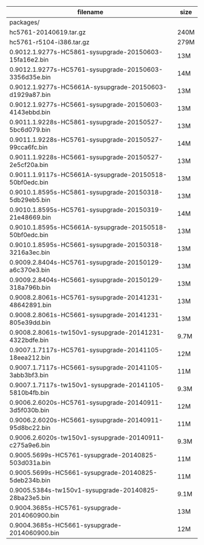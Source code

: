 filename|size
--------|----
packages/|
hc5761-20140619.tar.gz|240M
hc5761-r5104-i386.tar.gz|279M
0.9012.1.9277s-HC5861-sysupgrade-20150603-15fa16e2.bin|13M
0.9012.1.9277s-HC5761-sysupgrade-20150603-3356d35e.bin|14M
0.9012.1.9277s-HC5661A-sysupgrade-20150603-d1929a87.bin|13M
0.9012.1.9277s-HC5661-sysupgrade-20150603-4143ebbd.bin|13M
0.9011.1.9228s-HC5861-sysupgrade-20150527-5bc6d079.bin|13M
0.9011.1.9228s-HC5761-sysupgrade-20150527-99cca6fc.bin|14M
0.9011.1.9228s-HC5661-sysupgrade-20150527-2e5cf20a.bin|13M
0.9011.1.9117s-HC5661A-sysupgrade-20150518-50bf0edc.bin|13M
0.9010.1.8595s-HC5861-sysupgrade-20150318-5db29eb5.bin|13M
0.9010.1.8595s-HC5761-sysupgrade-20150319-21e48669.bin|14M
0.9010.1.8595s-HC5661A-sysupgrade-20150518-50bf0edc.bin|13M
0.9010.1.8595s-HC5661-sysupgrade-20150318-3216a3ec.bin|13M
0.9009.2.8404s-HC5761-sysupgrade-20150129-a6c370e3.bin|13M
0.9009.2.8404s-HC5661-sysupgrade-20150129-318a796b.bin|13M
0.9008.2.8061s-HC5761-sysupgrade-20141231-48642891.bin|13M
0.9008.2.8061s-HC5661-sysupgrade-20141231-805e39dd.bin|13M
0.9008.2.8061s-tw150v1-sysupgrade-20141231-4322bdfe.bin|9.7M
0.9007.1.7117s-HC5761-sysupgrade-20141105-18eea212.bin|12M
0.9007.1.7117s-HC5661-sysupgrade-20141105-3abb3bf3.bin|11M
0.9007.1.7117s-tw150v1-sysupgrade-20141105-5810b4fb.bin|9.3M
0.9006.2.6020s-HC5761-sysupgrade-20140911-3d5f030b.bin|12M
0.9006.2.6020s-HC5661-sysupgrade-20140911-95d8bc22.bin|11M
0.9006.2.6020s-tw150v1-sysupgrade-20140911-c275a9e6.bin|9.3M
0.9005.5699s-HC5761-sysupgrade-20140825-503d031a.bin|11M
0.9005.5699s-HC5661-sysupgrade-20140825-5deb234b.bin|11M
0.9005.5384s-tw150v1-sysupgrade-20140825-28ba23e5.bin|9.1M
0.9004.3685s-HC5761-sysupgrade-2014060900.bin|13M
0.9004.3685s-HC5661-sysupgrade-2014060900.bin|12M
